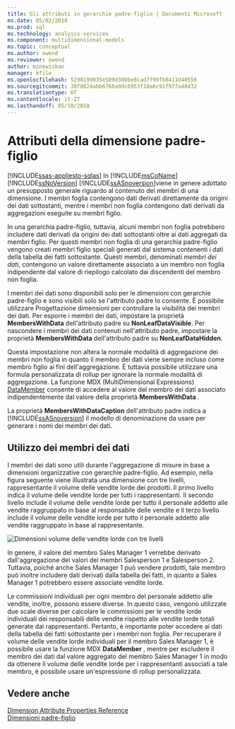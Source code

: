 ```yaml
---
title: Gli attributi in gerarchie padre-figlio | Documenti Microsoft
ms.date: 05/02/2018
ms.prod: sql
ms.technology: analysis-services
ms.component: multidimensional-models
ms.topic: conceptual
ms.author: owend
ms.reviewer: owend
author: minewiskan
manager: kfile
ms.openlocfilehash: 5290199035e509d30bbe8cad7f99fb8411d40556
ms.sourcegitcommit: 38f8824abb6760a9dc6953f10a6c91f97fa48432
ms.translationtype: HT
ms.contentlocale: it-IT
ms.lasthandoff: 05/10/2018
---
```

# <a name="parent-child-dimension-attributes"></a>Attributi della dimensione padre-figlio
[!INCLUDE[ssas-appliesto-sqlas](../../includes/ssas-appliesto-sqlas.md)]
  In [!INCLUDE[msCoName](../../includes/msconame-md.md)] [!INCLUDE[ssNoVersion](../../includes/ssnoversion-md.md)] [!INCLUDE[ssASnoversion](../../includes/ssasnoversion-md.md)]viene in genere adottato un presupposto generale riguardo al contenuto dei membri di una dimensione. I membri foglia contengono dati derivati direttamente da origini dei dati sottostanti, mentre i membri non foglia contengono dati derivati da aggregazioni eseguite su membri figlio.  
  
 In una gerarchia padre-figlio, tuttavia, alcuni membri non foglia potrebbero includere dati derivati da origini dei dati sottostanti oltre ai dati aggregati da membri figlio. Per questi membri non foglia di una gerarchia padre-figlio vengono creati membri figlio speciali generati dal sistema contenenti i dati della tabella dei fatti sottostante. Questi membri, denominati *membri dei dati*, contengono un valore direttamente associato a un membro non foglia indipendente dal valore di riepilogo calcolato dai discendenti del membro non foglia.  
  
 I membri dei dati sono disponibili solo per le dimensioni con gerarchie padre-figlio e sono visibili solo se l'attributo padre lo consente. È possibile utilizzare Progettazione dimensioni per controllare la visibilità dei membri dei dati. Per esporre i membri dei dati, impostare la proprietà **MembersWithData** dell'attributo padre su **NonLeafDataVisible**. Per nascondere i membri dei dati contenuti nell'attributo padre, impostare la proprietà **MembersWithData** dell'attributo padre su **NonLeafDataHidden**.  
  
 Questa impostazione non altera la normale modalità di aggregazione dei membri non foglia in quanto il membro dei dati viene sempre incluso come membro figlio ai fini dell'aggregazione. È tuttavia possibile utilizzare una formula personalizzata di rollup per ignorare la normale modalità di aggregazione. La funzione MDX (MultiDimensional Expressions) [DataMember](../../mdx/datamember-mdx.md) consente di accedere al valore del membro dei dati associato indipendentemente dal valore della proprietà **MembersWithData** .  
  
 La proprietà **MembersWithDataCaption** dell'attributo padre indica a [!INCLUDE[ssASnoversion](../../includes/ssasnoversion-md.md)] il modello di denominazione da usare per generare i nomi dei membri dei dati.  
  
## <a name="using-data-members"></a>Utilizzo dei membri dei dati  
 I membri dei dati sono utili durante l'aggregazione di misure in base a dimensioni organizzative con gerarchie padre-figlio. Ad esempio, nella figura seguente viene illustrata una dimensione con tre livelli, rappresentante il volume delle vendite lorde dei prodotti. Il primo livello indica il volume delle vendite lorde per tutti i rappresentanti. Il secondo livello include il volume delle vendite lorde per tutto il personale addetto alle vendite raggruppato in base al responsabile delle vendite e il terzo livello include il volume delle vendite lorde per tutto il personale addetto alle vendite raggruppato in base al rappresentante.  
  
 ![Dimensioni volume delle vendite lorde con tre livelli](../../analysis-services/multidimensional-models/media/agdatamember1.gif "dimensione volume delle vendite lorde con tre livelli")  
  
 In genere, il valore del membro Sales Manager 1 verrebbe derivato dall'aggregazione dei valori dei membri Salesperson 1 e Salesperson 2. Tuttavia, poiché anche Sales Manager 1 può vendere prodotti, tale membro può inoltre includere dati derivati dalla tabella dei fatti, in quanto a Sales Manager 1 potrebbero essere associate vendite lorde.  
  
 Le commissioni individuali per ogni membro del personale addetto alle vendite, inoltre, possono essere diverse. In questo caso, vengono utilizzate due scale diverse per calcolare le commissioni per le vendite lorde individuali dei responsabili delle vendite rispetto alle vendite lorde totali generate dai rappresentanti. Pertanto, è importante poter accedere ai dati della tabella dei fatti sottostante per i membri non foglia. Per recuperare il volume delle vendite lorde individuali per il membro Sales Manager 1, è possibile usare la funzione MDX **DataMember** , mentre per escludere il membro dei dati dal valore aggregato del membro Sales Manager 1 in modo da ottenere il volume delle vendite lorde per i rappresentanti associati a tale membro, è possibile usare un'espressione di rollup personalizzata.  
  
## <a name="see-also"></a>Vedere anche  
 [Dimension Attribute Properties Reference](../../analysis-services/multidimensional-models/dimension-attribute-properties-reference.md)   
 [Dimensioni padre-figlio](../../analysis-services/multidimensional-models/parent-child-dimension.md)  
  
  
